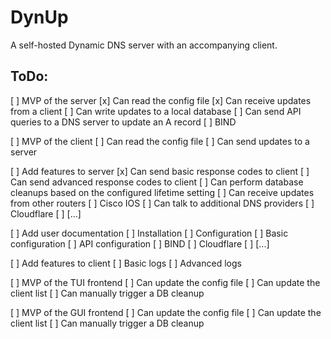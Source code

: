 # DynUp
A self-hosted Dynamic DNS server with an accompanying client.

## ToDo:
[ ] MVP of the server
    [x] Can read the config file
    [x] Can receive updates from a client
    [ ] Can write updates to a local database
    [ ] Can send API queries to a DNS server to update an A record
        [ ] BIND

[ ] MVP of the client
    [ ] Can read the config file
    [ ] Can send updates to a server

[ ] Add features to server
    [x] Can send basic response codes to client
    [ ] Can send advanced response codes to client
    [ ] Can perform database cleanups based on the configured lifetime setting
    [ ] Can receive updates from other routers
        [ ] Cisco IOS
    [ ] Can talk to additional DNS providers
        [ ] Cloudflare
        [ ] \[...\]

[ ] Add user documentation
    [ ] Installation
    [ ] Configuration
        [ ] Basic configuration
        [ ] API configuration
            [ ] BIND
            [ ] Cloudflare
            [ ] \[...\]

[ ] Add features to client
    [ ] Basic logs
    [ ] Advanced logs

[ ] MVP of the TUI frontend
    [ ] Can update the config file
    [ ] Can update the client list
    [ ] Can manually trigger a DB cleanup

[ ] MVP of the GUI frontend
    [ ] Can update the config file
    [ ] Can update the client list
    [ ] Can manually trigger a DB cleanup
